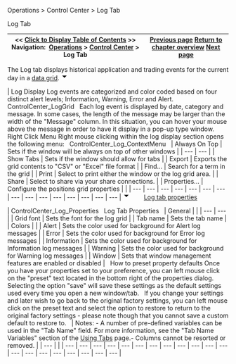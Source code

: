 ﻿
Operations > Control Center > Log Tab

Log Tab

| << [Click to Display Table of Contents](log_tab2.md) >> **Navigation:**     [Operations](operations.md) > [Control Center](control_center.md) > Log Tab | [Previous page](accounts_tab.md) [Return to chapter overview](control_center.md) [Next page](messages-tab.md) |
| --- | --- |
The Log tab displays historical application and trading events for the current day in a [data grid](data_grids.md). 
![tog_minus](tog_minus.gif)

| Log Display Log events are categorized and color coded based on four distinct alert levels; Information, Warning, Error and Alert.   ControlCenter_LogGrid   Each log event is displayed by date, category and message. In some cases, the length of the message may be larger than the width of the "Message" column. In this situation, you can hover your mouse above the message in order to have it display in a pop-up type window.   Right Click Menu Right mouse clicking within the log display section opens the following menu:   ControlCenter_Log_ContextMenu     | Always On Top | Sets if the window will be always on top of other windows | | --- | --- | | Show Tabs | Sets if the window should allow for tabs | | Export | Exports the grid contents to "CSV" or "Excel" file format | | Find... | Search for a term in the grid | | Print | Select to print either the window or the log grid area. | | Share | Select to share via your share connections. | | Properties... | Configure the positions grid properties | |
| --- | --- | --- | --- | --- | --- | --- | --- | --- | --- | --- | --- | --- | --- | --- |
![tog_minus](tog_minus.gif)        [Log tab properties](javascript:HMToggle('toggle','LogTabProperties','LogTabProperties_ICON'))

| ControlCenter_Log_Properties   Log Tab Properties     | General |  | | --- | --- | | Grid font | Sets the font for the log grid | | Tab name | Sets the tab name | | Colors |  | | Alert | Sets the color used for background for Alert log messages | | Error | Sets the color used for background for Error log messages | | Information | Sets the color used for background for Information log messages | | Warning | Sets the color used for background for Warning log messages | | Window | Sets that window management features are enabled or disabled |      How to preset property defaults Once you have your properties set to your preference, you can left mouse click on the "preset" text located in the bottom right of the properties dialog. Selecting the option "save" will save these settings as the default settings used every time you open a new window/tab.   If you change your settings and later wish to go back to the original factory settings, you can left mouse click on the preset text and select the option to restore to return to the original factory settings - please note though that you cannot save a custom default to restore to.     | Notes: - A number of pre-defined variables can be used in the "Tab Name" field. For more information, see the "Tab Name Variables" section of the [Using Tabs](using_tabs.md) page.- Columns cannot be resorted or removed. | | --- | |
| --- | --- | --- | --- | --- | --- | --- | --- | --- | --- | --- | --- | --- | --- | --- | --- | --- | --- | --- | --- |

